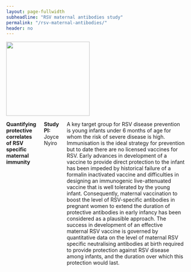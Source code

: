 ```yaml
---
layout: page-fullwidth
subheadline: "RSV maternal antibodies study"
permalink: "/rsv-maternal-antibodies/"
header: no
---
```


<div class="row">
<div class="large-4 columns">
<img src="{{ site.url }}/images/maternal-antibodies.png" alt="" height="200" width="225">
</div>

<div class="large-8 columns">

<p>
<strong>
Quantifying protective correlates of RSV specific maternal immunity
</strong>
</p>

<p><strong>Study PI:</strong> Joyce Nyiro</p>

<p class="text-justify">
A key target group for RSV disease prevention is young infants under 6 months of age for whom the risk of severe disease is high. Immunisation is the ideal strategy for prevention but to date there are no licensed vaccines for RSV. Early advances in development of a vaccine to provide direct protection to the infant has been impeded by historical failure of a formalin inactivated vaccine and difficulties in designing an immunogenic live-attenuated vaccine that is well tolerated by the young infant. Consequently, maternal vaccination to boost the level of RSV-specific antibodies in pregnant women to extend the duration of protective antibodies in early infancy has been considered as a plausible approach. The success in development of an effective maternal RSV vaccine is governed by quantitative data on the level of maternal RSV specific neutralising antibodies at birth required to provide protection against RSV disease among infants, and the duration over which this protection would last.
</p>

<p class="text-justify"
In this study we focussed on quantifying the different levels maternal antibodies that have a bearing on the strategy of enhancing infant protection. The study involved screening of cord and three-monthly follow up blood samples of the Kilifi birth cohort (KBC) for RSV specific neutralizing antibodies by the plaque reduction neutralisation test (PRNT). The design was a nested case control study with cases being severe RSV antigen confirmed infants admitted to Kilifi County Hospital (KCH) and a set of controls matched on date of birth and location without documented severe RSV.
The study arose out of interest shown by the Program for Appropriate Technology in Health (PATH) in maternal boosting as a vaccination strategy and in quantifying protective levels of neutralizing antibodies. 
</p>

</div>
</div>

